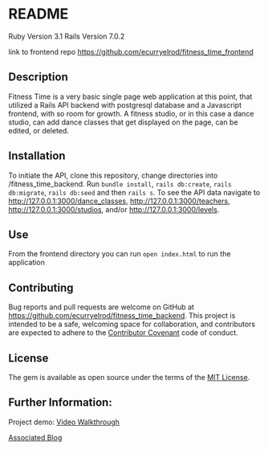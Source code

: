 # README

Ruby Version 3.1
Rails Version 7.0.2

link to frontend repo https://github.com/ecurryelrod/fitness_time_frontend 

## Description
Fitness Time is a very basic single page web application at this point, that utilized a Rails API backend with postgresql database and a Javascript frontend, with so room for growth. A fitness studio, or in this case a dance studio, can add dance classes that get displayed on the page, can be edited, or deleted. 

## Installation
To initiate the API, clone this repository, change directories into /fitness_time_backend. Run `bundle install`, `rails db:create`, `rails db:migrate`, `rails db:seed` and then `rails s`. To see the API data navigate to http://127.0.0.1:3000/dance_classes, http://127.0.0.1:3000/teachers, http://127.0.0.1:3000/studios, and/or http://127.0.0.1:3000/levels.
## Use
From the frontend directory you can run `open index.html` to run the application

## Contributing
Bug reports and pull requests are welcome on GitHub at https://github.com/ecurryelrod/fitness_time_backend. This project is intended to be a safe, welcoming space for collaboration, and contributors are expected to adhere to the [Contributor Covenant](http://contributor-covenant.org) code of conduct.

## License

The gem is available as open source under the terms of the [MIT License](https://opensource.org/licenses/MIT).

## Further Information:

Project demo:
[Video Walkthrough](https://www.youtube.com/watch?v=aFeOXhzG8Hw)

[Associated Blog](https://ecurryelrod.medium.com/javascript-rails-api-my-journey-255e92a18ee3)
